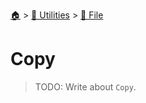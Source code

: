 <!--startTocHeader-->
[🏠](../../README.md) > [🔧 Utilities](../README.md) > [📁 File](README.md)
# Copy
<!--endTocHeader-->

> TODO: Write about `Copy`.

<!--startTocSubtopic-->
<!--endTocSubtopic-->